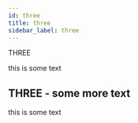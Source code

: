 ```yaml
---
id: three
title: three
sidebar_label: three
---
```

THREE

this is some text

## THREE - some more text
this is some text